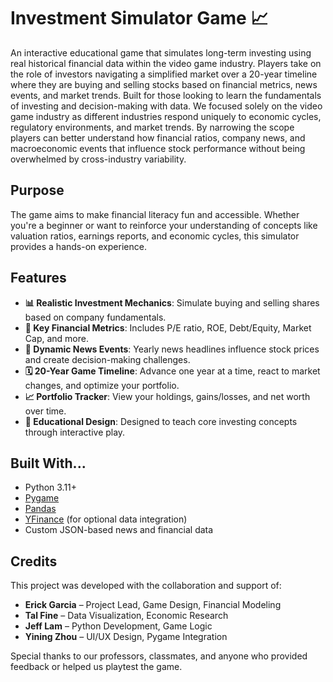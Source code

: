 # Investment Simulator Game 📈

An interactive educational game that simulates long-term investing using real historical financial data within the video game industry. Players take on the role of investors navigating a simplified market over a 20-year timeline where they are buying and selling stocks based on financial metrics, news events, and market trends. Built for those looking to learn the fundamentals of investing and decision-making with data. We focused solely on the video game industry as different industries respond uniquely to economic cycles, regulatory environments, and market trends. By narrowing the scope players can better understand how financial ratios, company news, and macroeconomic events that influence stock performance without being overwhelmed by cross-industry variability.

## Purpose

The game aims to make financial literacy fun and accessible. Whether you're a beginner or want to reinforce your understanding of concepts like valuation ratios, earnings reports, and economic cycles, this simulator provides a hands-on experience.

## Features

- **📊 Realistic Investment Mechanics**: Simulate buying and selling shares based on company fundamentals.
- **🧮 Key Financial Metrics**: Includes P/E ratio, ROE, Debt/Equity, Market Cap, and more.
- **📰 Dynamic News Events**: Yearly news headlines influence stock prices and create decision-making challenges.
- **🗓️ 20-Year Game Timeline**: Advance one year at a time, react to market changes, and optimize your portfolio.
- **📈 Portfolio Tracker**: View your holdings, gains/losses, and net worth over time.
- **🧠 Educational Design**: Designed to teach core investing concepts through interactive play.

## Built With...

- Python 3.11+
- [Pygame](https://www.pygame.org/docs/)
- [Pandas](https://pandas.pydata.org/)
- [YFinance](https://pypi.org/project/yfinance/) (for optional data integration)
- Custom JSON-based news and financial data

## Credits

This project was developed with the collaboration and support of:

- **Erick Garcia** – Project Lead, Game Design, Financial Modeling  
- **Tal Fine** – Data Visualization, Economic Research  
- **Jeff Lam** – Python Development, Game Logic  
- **Yining Zhou** – UI/UX Design, Pygame Integration  

Special thanks to our professors, classmates, and anyone who provided feedback or helped us playtest the game.

